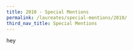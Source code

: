 ```yaml
---
title: 2010 - Special Mentions
permalink: /laureates/special-mentions/2010/
third_nav_title: Special Mentions
---
```


hey
